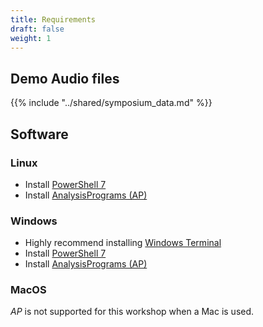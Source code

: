 ```yaml
---
title: Requirements
draft: false
weight: 1
---
```


## Demo Audio files

{{% include "../shared/symposium_data.md" %}}

## Software

### Linux

- Install [PowerShell 7](https://learn.microsoft.com/en-us/powershell/scripting/install/installing-powershell-on-linux?view=powershell-7.2)
- Install [AnalysisPrograms (AP)](https://ap.qut.ecoacoustics.info/basics/installing.html)


### Windows

- Highly recommend installing [Windows Terminal](https://apps.microsoft.com/store/detail/windows-terminal/9N0DX20HK701?hl=en-au&gl=au)
- Install [PowerShell 7](https://learn.microsoft.com/en-us/powershell/scripting/install/installing-powershell-on-windows?view=powershell-7.2)
- Install [AnalysisPrograms (AP)](https://ap.qut.ecoacoustics.info/basics/installing.html)

### MacOS

_AP_  is not supported for this workshop when a Mac is used.

